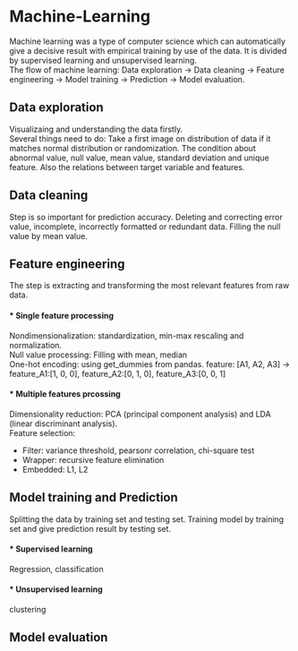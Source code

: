 # Machine-Learning
Machine learning was a type of computer science which can automatically give a decisive result with empirical training by use of the data. It is divided by supervised learning and unsupervised learning.  
The flow of machine learning: Data exploration -> Data cleaning -> Feature engineering -> Model training -> Prediction -> Model evaluation.

## Data exploration
Visualizaing and understanding the data firstly.  
Several things need to do: Take a first image on distribution of data if it matches normal distribution or randomization. The condition about abnormal value, null value, mean value, standard deviation and unique feature. Also the relations between target variable and features.

## Data cleaning
Step is so important for prediction accuracy. Deleting and correcting error value, incomplete, incorrectly formatted or redundant data. Filling the null value by mean value. 

## Feature engineering
The step is extracting and transforming the most relevant features from raw data.  
#### * Single feature processing 
Nondimensionalization: standardization, min-max rescaling and normalization.  
Null value processing: Filling with mean, median  
One-hot encoding: using get_dummies from pandas. feature: [A1, A2, A3] -> feature_A1:[1, 0, 0], feature_A2:[0, 1, 0], feature_A3:[0, 0, 1]  
#### * Multiple features prcossing
Dimensionality reduction: PCA (principal component analysis) and LDA (linear discriminant analysis).   
Feature selection:   
- Filter: variance threshold, pearsonr correlation, chi-square test  
- Wrapper: recursive feature elimination  
- Embedded: L1, L2  

## Model training and Prediction
Splitting the data by training set and testing set. Training model by training set and give prediction result by testing set. 
#### * Supervised learning
Regression, classification
#### * Unsupervised learning
clustering
## Model evaluation

